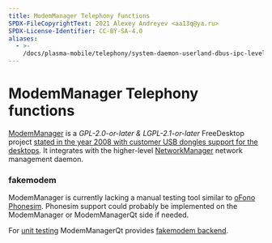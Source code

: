 ```yaml
---
title: ModemManager Telephony functions
SPDX-FileCopyrightText: 2021 Alexey Andreyev <aa13q@ya.ru>
SPDX-License-Identifier: CC-BY-SA-4.0
aliases:
  - >-
    /docs/plasma-mobile/telephony/system-daemon-userland-dbus-ipc-level/modem-manager/
---
```


# ModemManager Telephony functions

[ModemManager](https://www.freedesktop.org/wiki/Software/ModemManager/) is a _GPL-2.0-or-later & LGPL-2.1-or-later_ FreeDesktop project [stated in the year 2008 with customer USB dongles support for the desktops](https://gitlab.freedesktop.org/mobile-broadband/ModemManager/-/commits/0.2.997/plugins). It integrates with the higher-level [NetworkManager](https://gitlab.freedesktop.org/NetworkManager/NetworkManager) network management daemon.

### fakemodem

ModemManager is currently lacking a manual testing tool similar to [oFono Phonesim](../../../../../content/docs/packaging/plasma-mobile/telephony/ofono/#phonesim). Phonesim support could probably be implemented on the ModemManager or ModemManagerQt side if needed.

For [unit testing](https://invent.kde.org/frameworks/modemmanager-qt/-/tree/master/autotests) ModemManagerQt provides [fakemodem backend](https://invent.kde.org/frameworks/modemmanager-qt/-/tree/master/src/fakemodem).
